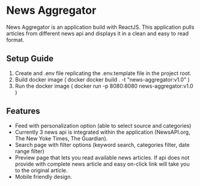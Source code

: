 # News Aggregator

News Aggregator is an application build with ReactJS. This application pulls articles from different news api and displays it in a clean and easy to read format.

## Setup Guide

  1. Create and .env file replicating the .env.template file in the project root.
  2. Build docker image (
    docker docker build . -t "news-aggregator:v1.0"
  )
  3. Run the docker image (
    docker run -p 8080:8080 news-aggregator:v1.0
  )

## Features

  - Feed with personalization option (able to select source and categories)
  - Currently 3 news api is integrated within the application (NewsAPI.org, The New Yoke Times, The Guardian).
  - Search page with filter options (keyword search, categories filter, date range filter)
  - Preview page that lets you read available news articles. If api does not provide with complete news article and easy on-click link will take you to the original article.
  - Mobile friendly design. 
